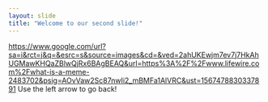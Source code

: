 ```yaml
---
layout: slide
title: "Welcome to our second slide!"
---
```

https://www.google.com/url?sa=i&rct=j&q=&esrc=s&source=images&cd=&ved=2ahUKEwjm7ev7j7HkAhUGMawKHQaZBlwQjRx6BAgBEAQ&url=https%3A%2F%2Fwww.lifewire.com%2Fwhat-is-a-meme-2483702&psig=AOvVaw2Sc87nwIi2_mBMFa1AlVRC&ust=1567478830337891
Use the left arrow to go back!
